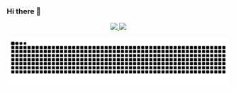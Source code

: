 ### Hi there 👋
<div align="center">
  <a href="https://github.com/dmsdiegomoreira">
  <img height="180em" src="https://github-readme-stats.vercel.app/api?username=dmsdiegomoreira&show_icons=true&theme=dracula&include_all_commits=true&count_private=true"/>
  <img height="180em" src="https://github-readme-stats.vercel.app/api/top-langs/?username=dmsdiegomoreira&layout=compact&langs_count=7&theme=dracula"/>
</div>
 
 ![Snake animation](https://github.com/dmsdiegomoreira/dmsdiegomoreira/blob/output/github-contribution-grid-snake.svg)
